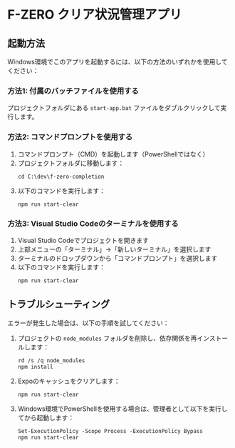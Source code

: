 # F-ZERO クリア状況管理アプリ

## 起動方法

Windows環境でこのアプリを起動するには、以下の方法のいずれかを使用してください：

### 方法1: 付属のバッチファイルを使用する

プロジェクトフォルダにある `start-app.bat` ファイルをダブルクリックして実行します。

### 方法2: コマンドプロンプトを使用する

1. コマンドプロンプト（CMD）を起動します（PowerShellではなく）
2. プロジェクトフォルダに移動します：
   ```
   cd C:\dev\f-zero-completion
   ```
3. 以下のコマンドを実行します：
   ```
   npm run start-clear
   ```

### 方法3: Visual Studio Codeのターミナルを使用する

1. Visual Studio Codeでプロジェクトを開きます
2. 上部メニューの「ターミナル」→「新しいターミナル」を選択します
3. ターミナルのドロップダウンから「コマンドプロンプト」を選択します
4. 以下のコマンドを実行します：
   ```
   npm run start-clear
   ```

## トラブルシューティング

エラーが発生した場合は、以下の手順を試してください：

1. プロジェクトの `node_modules` フォルダを削除し、依存関係を再インストールします：
   ```
   rd /s /q node_modules
   npm install
   ```

2. Expoのキャッシュをクリアします：
   ```
   npm run start-clear
   ```

3. Windows環境でPowerShellを使用する場合は、管理者として以下を実行してから起動します：
   ```
   Set-ExecutionPolicy -Scope Process -ExecutionPolicy Bypass
   npm run start-clear
   ``` 